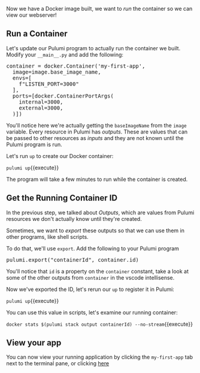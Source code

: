 Now we have a Docker image built, we want to _run_ the container so we can view our webserver!

## Run a Container

Let's update our Pulumi program to actually run the container we built. Modify your `__main__.py` and add the following:

<pre class="file" data-filename="my-first-app/__main__.py" data-target="append">
container = docker.Container('my-first-app',
  image=image.base_image_name,
  envs=[
    f"LISTEN_PORT=3000"
  ],
  ports=[docker.ContainerPortArgs(
    internal=3000,
    external=3000,
  )])
</pre>

You'll notice here we're actually getting the `baseImageName` from the `image` variable. Every resource in Pulumi has _outputs_. These are values that can be passed to other resources as _inputs_ and they are not known until the Pulumi program is run. 

Let's run `up` to create our Docker container:

`pulumi up`{{execute}}

The program will take a few minutes to run while the container is created.

## Get the Running Container ID

In the previous step, we talked about _Outputs_, which are values from Pulumi resources we don't actually know until they're created.

Sometimes, we want to _export_ these outputs so that we can use them in other programs, like shell scripts.

To do that, we'll use `export`. Add the following to your Pulumi program

<pre class="file" data-filename="my-first-app/__main__.py" data-target="append">
pulumi.export("containerId", container.id)
</pre>

You'll notice that `id` is a property on the `container` constant, take a look at some of the other outputs from `container` in the vscode intellisense.

Now we've exported the ID, let's rerun our `up` to register it in Pulumi:

`pulumi up`{{execute}}

You can use this value in scripts, let's examine our running container:

`docker stats $(pulumi stack output containerId) --no-stream`{{execute}}

## View your app

You can now view your running application by clicking the `my-first-app` tab next to the terminal pane, or clicking [here](https://[[HOST_SUBDOMAIN]]-3000-[[KATACODA_HOST]].environments.katacoda.com/)
